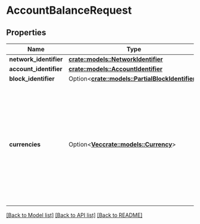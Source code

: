 # AccountBalanceRequest

## Properties

Name | Type | Description | Notes
------------ | ------------- | ------------- | -------------
**network_identifier** | [**crate::models::NetworkIdentifier**](NetworkIdentifier.md) |  | 
**account_identifier** | [**crate::models::AccountIdentifier**](AccountIdentifier.md) |  | 
**block_identifier** | Option<[**crate::models::PartialBlockIdentifier**](PartialBlockIdentifier.md)> |  | [optional]
**currencies** | Option<[**Vec<crate::models::Currency>**](Currency.md)> | In some cases, the caller may not want to retrieve all available balances for an AccountIdentifier. If the currencies field is populated, only balances for the specified currencies will be returned. If not populated, all available balances will be returned.  | [optional]

[[Back to Model list]](../README.md#documentation-for-models) [[Back to API list]](../README.md#documentation-for-api-endpoints) [[Back to README]](../README.md)


